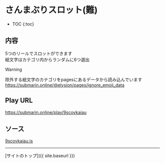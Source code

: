 # さんまぶりスロット(難)

* TOC
{:toc}

## 内容
5つのリールでスロットができます  
絵文字はカテゴリ内からランダムに6つ選出

> [!WARNING]
> 除外する絵文字のカテゴリをpagesにあるデータから読み込んでいます
> https://submarin.online/@elysion/pages/ignore_emoji_data


## Play URL

https://submarin.online/play/9scovkaiau

## ソース

[9scovkaiau.is](./../../src/submarin/9scovkaiau.is)

----

[サイトのトップ]({{ site.baseurl }})
